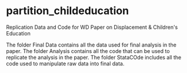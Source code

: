 # partition_childeducation
Replication Data and Code for WD Paper on Displacement &amp; Children's Education


The folder Final Data contains all the data used for final analysis in the paper.
The folder Analysis contains all the code that can be used to replicate the analysis in the paper.
The folder StataCOde includes all the code used to manipulate raw data into final data.
